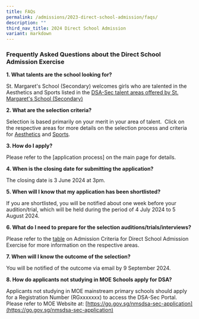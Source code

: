```yaml
---
title: FAQs
permalink: /admissions/2023-direct-school-admission/faqs/
description: ""
third_nav_title: 2024 Direct School Admission
variant: markdown
---
```

### **Frequently Asked Questions about the Direct School Admission Exercise**



**1.  What talents are the school looking for?**

St. Margaret's School (Secondary) welcomes girls who are talented in the Aesthetics and 
Sports listed in the [DSA-Sec talent areas offered by St. Margaret's School (Secondary)](https://stmargaretssec.moe.edu.sg/admission/2024-direct-school-admission-exercise-dsa-sec/)



**2. What are the selection criteria?**

Selection is based primarily on your merit in your area of talent.  Click on the respective areas for more details on the selection process and criteria for [Aesthetics](https://stmargaretssec.moe.edu.sg/resources/2018-direct-school-admission-exercise-dsa-sec/admission-criteria-for-direct-school-admission-exercise) and [Sports](https://stmargaretssec.moe.edu.sg/resources/2018-direct-school-admission-exercise-dsa-sec/admission-criteria-for-direct-school-admission-exercise).


**3.  How do I apply?**
    

Please refer to the [application process] on the main page for details.

**4.  When is the closing date for submitting the application?**
    

The closing date is 3 June 2024 at 3pm.


**5.  When will I know that my application has been shortlisted?**
    

If you are shortlisted, you will be notified about one week before your audition/trial, which will be held during the period of 4 July 2024 to 5 August 2024.

  

**6.  What do I need to prepare for the selection auditions/trials/interviews?**
    

Please refer to the [table](https://stmargaretssec.moe.edu.sg/resources/2018-direct-school-admission-exercise-dsa-sec/admission-criteria-for-direct-school-admission-exercise) on Admission Criteria for Direct School Admission Exercise for more information on the respective areas.

  

**7.  When will I know the outcome of the selection?**
    

You will be notified of the outcome via email by 9 September 2024.

  

**8. How do applicants not studying in MOE Schools apply for DSA?**

Applicants not studying in MOE mainstream primary schools should apply for a Registration Number (RGxxxxxxx) to access the DSA-Sec Portal. Please refer to MOE Website at: [https://go.gov.sg/nmsdsa-sec-application](https://go.gov.sg/nmsdsa-sec-application)